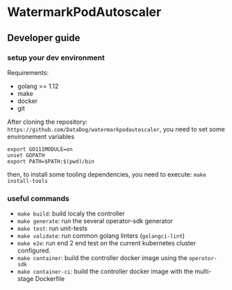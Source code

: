 # WatermarkPodAutoscaler

## Developer guide

### setup your dev environment

Requirements:

* golang >= 1.12
* make
* docker
* git

After cloning the repository: `https://github.com/DataDog/watermarkpodautoscaler`, you need to set some environement variables

```console
export GO111MODULE=on
unset GOPATH
export PATH=$PATH:$(pwd)/bin
```

then, to install some tooling dependencies, you need to execute: `make install-tools`

### useful commands

* `make build`: build localy the controller
* `make generate`: run the several operator-sdk generator
* `make test`: run unit-tests
* `make validate`: run common golang linters (`golangci-lint`)
* `make e2e`: run end 2 end test on the current kubernetes cluster configured.
* `make container`: build the controller docker image using the `operator-sdk`
* `make container-ci`: build the controller docker image with the multi-stage Dockerfile
